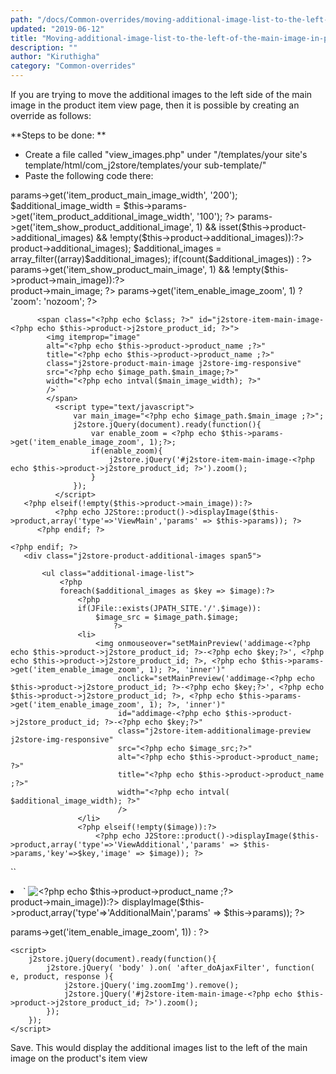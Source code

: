 ```yaml
---
path: "/docs/Common-overrides/moving-additional-image-list-to-the-left-of-the-main-image-in-product-view-page"
updated: "2019-06-12"
title: "Moving-additional-image-list-to-the-left-of-the-main-image-in-product-view-page"
description: ""
author: "Kiruthigha"
category: "Common-overrides"
---
```


If you are trying to move the additional images to the left side of the main image in the product item view page, then it is possible by creating an override as follows:

**Steps to be done: **

* Create a file called "view_images.php" under "/templates/your site's template/html/com_j2store/templates/your sub-template/" 
* Paste the following code there:

<?php
/**
 * @package J2Store
 * @copyright Copyright (c)2014-17 Ramesh Elamathi / J2Store.org
 * @license GNU GPL v3 or later
 */

// No direct access
defined('_JEXEC') or die;
$image_path = JUri::root();
$main_image="";
$main_image_width = $this->params->get('item_product_main_image_width', '200');
$additional_image_width = $this->params->get('item_product_additional_image_width', '100');
?>
<?php if( $this->params->get('item_show_product_additional_image', 1) && isset($this->product->additional_images) && !empty($this->product->additional_images)):?>
   <?php
	   $additional_images = json_decode($this->product->additional_images);
	   $additional_images = array_filter((array)$additional_images);
	   if(count($additional_images)) :
   ?>
<?php if($this->params->get('item_show_product_main_image', 1) && !empty($this->product->main_image)):?>
   <div class="j2store-mainimage span7 pull-right">
		  <?php $main_image = $this->product->main_image; ?>
		  <?php if($main_image &&  JFile::exists(JPATH_SITE.'/'.$main_image)):?>
		  <?php $class= $this->params->get('item_enable_image_zoom', 1) ? 'zoom': 'nozoom'; ?>

		  <span class="<?php echo $class; ?>" id="j2store-item-main-image-<?php echo $this->product->j2store_product_id; ?>">
			<img itemprop="image"
			alt="<?php echo $this->product->product_name ;?>"
			title="<?php echo $this->product->product_name ;?>"
			class="j2store-product-main-image j2store-img-responsive"
			src="<?php echo $image_path.$main_image;?>"
			width="<?php echo intval($main_image_width); ?>"
			/>`
			</span>
			  <script type="text/javascript">
				  var main_image="<?php echo $image_path.$main_image ;?>";
				  j2store.jQuery(document).ready(function(){
					  var enable_zoom = <?php echo $this->params->get('item_enable_image_zoom', 1);?>;
					  if(enable_zoom){
						  j2store.jQuery('#j2store-item-main-image-<?php echo $this->product->j2store_product_id; ?>').zoom();
					  }
				  });
			  </script>
	   <?php elseif(!empty($this->product->main_image)):?>
			  <?php echo J2Store::product()->displayImage($this->product,array('type'=>'ViewMain','params' => $this->params)); ?>
		  <?php endif; ?>
   </div>

	<?php endif; ?>
	   <div class="j2store-product-additional-images span5">

		   <ul class="additional-image-list">
			   <?php
			   foreach($additional_images as $key => $image):?>
				   <?php
				   if(JFile::exists(JPATH_SITE.'/'.$image)):
					   $image_src = $image_path.$image;
						   ?>
				   <li>
					   <img onmouseover="setMainPreview('addimage-<?php echo $this->product->j2store_product_id; ?>-<?php echo $key;?>', <?php echo $this->product->j2store_product_id; ?>, <?php echo $this->params->get('item_enable_image_zoom', 1); ?>, 'inner')"
							onclick="setMainPreview('addimage-<?php echo $this->product->j2store_product_id; ?>-<?php echo $key;?>', <?php echo $this->product->j2store_product_id; ?>, <?php echo $this->params->get('item_enable_image_zoom', 1); ?>, 'inner')"
							id="addimage-<?php echo $this->product->j2store_product_id; ?>-<?php echo $key;?>"
							class="j2store-item-additionalimage-preview j2store-img-responsive"
							src="<?php echo $image_src;?>"
							alt="<?php echo $this->product->product_name; ?>"
							title="<?php echo $this->product->product_name ;?>"
							width="<?php echo intval( $additional_image_width); ?>"
							/>
				   </li>
				   <?php elseif(!empty($image)):?>
					   <?php echo J2Store::product()->displayImage($this->product,array('type'=>'ViewAdditional','params' => $this->params,'key'=>$key,'image' => $image)); ?>
``
				   <?php endif;?>
			   <?php endforeach;?>
		   <?php endif;?>
	   <?php endif;?>
				<?php if($main_image &&  JFile::exists(JPATH_SITE.'/'.$main_image)):?>
					<li>`
						<img onmouseover="setMainPreview('additial-main-image-<?php echo $this->product->j2store_product_id; ?>', <?php echo $this->product->j2store_product_id; ?>, <?php echo $this->params->get('item_enable_image_zoom', 1); ?>, 'inner')"
							 onclick="setMainPreview('additial-main-image-<?php echo $this->product->j2store_product_id; ?>', <?php echo $this->product->j2store_product_id; ?>, <?php echo $this->params->get('item_enable_image_zoom', 1); ?>, 'inner')"
							 id="additial-main-image-<?php echo $this->product->j2store_product_id; ?>"
							 alt="<?php echo $this->product->product_name ;?>"
							 title="<?php echo $this->product->product_name ;?>"
							 class="j2store-item-additionalimage-preview j2store-img-responsive additional-mainimage"
							 src="<?php echo $image_path.$main_image;?>"
							 width="<?php echo intval($additional_image_width); ?>"
						/>
					</li>
				<?php elseif (!empty($this->product->main_image)):?>
					<?php echo J2Store::product()->displayImage($this->product,array('type'=>'AdditionalMain','params' => $this->params)); ?>
				<?php endif;?>
				</ul>
			</div>



<?php if ($this->params->get('item_enable_image_zoom', 1)) : ?>
	<script>
		j2store.jQuery(document).ready(function(){
			j2store.jQuery( 'body' ).on( 'after_doAjaxFilter', function( e, product, response ){
				j2store.jQuery('img.zoomImg').remove();
				j2store.jQuery('#j2store-item-main-image-<?php echo $this->product->j2store_product_id; ?>').zoom();
			});
		});
	</script>
<?php endif; ?>



Save.
This would display the additional images list to the left of the main image on the product's item view
